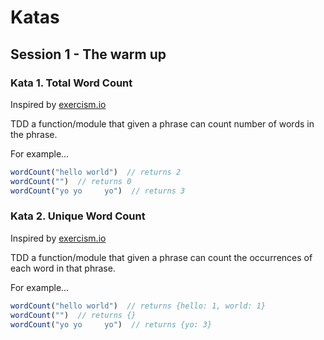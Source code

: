 # Katas

## Session 1 - The warm up

### Kata 1. Total Word Count

Inspired by [exercism.io](http://exercism.io/exercises/ecmascript/word-count/readme)

TDD a function/module that given a phrase can count number of words in the phrase.

For example...

```javascript
wordCount("hello world")  // returns 2
wordCount("")  // returns 0
wordCount("yo yo     yo")  // returns 3
```

### Kata 2. Unique Word Count

Inspired by [exercism.io](http://exercism.io/exercises/ecmascript/word-count/readme)

TDD a function/module that given a phrase can count the occurrences of each word in that phrase.

For example...

```javascript
wordCount("hello world")  // returns {hello: 1, world: 1}
wordCount("")  // returns {}
wordCount("yo yo     yo")  // returns {yo: 3}
```
